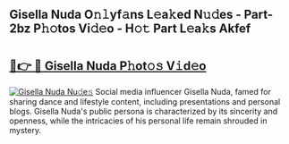 ## Gisella Nuda O𝚗𝚕yf𝚊ns L𝚎a𝚔ed N𝚞𝚍es - Part-2bz P𝚑𝚘tos Vi𝚍𝚎o - H𝚘𝚝 Part L𝚎a𝚔s Akfef

# <h2><a href="http://kfe15j.oniu.top/?m=Gisella+Nuda">🔗👉 🔴 Gisella Nuda P𝚑ot𝚘𝚜 V𝚒d𝚎o</a></h2>

[![Gisella Nuda Nu𝚍e𝚜](https://i.imgur.com/0qMVB7G.gif)](http://kfe15j.oniu.top/?m=Gisella+Nuda)
Social media influencer Gisella Nuda, famed for sharing dance and lifestyle content, including presentations and personal blogs. Gisella Nuda's public persona is characterized by its sincerity and openness, while the intricacies of his personal life remain shrouded in mystery.  
